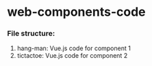 # web-components-code

### File structure:
1. hang-man: Vue.js code for component 1
2. tictactoe: Vue.js code for component 2